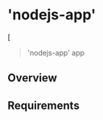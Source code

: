 'nodejs-app'
========
[

> 'nodejs-app' app

Overview
---------------


Requirements
---------------

